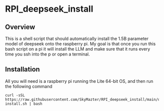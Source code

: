# RPI_deepseek_install

## Overview
This is a shell script that should automatically install the 1.5B parameter model of deepseek onto the raspberry pi. My goal is that once you run this bash script on a pi it will install the LLM and make sure that it runs every time you ssh into the p or open a terminal. 

## Installation
All you will need is a raspberry pi running the Lite 64-bit OS, and then run the following command

```
curl -sSL https://raw.githubusercontent.com/SkyMazter/RPI_deepseek_install/main/deepseek-install.sh | bash
```
